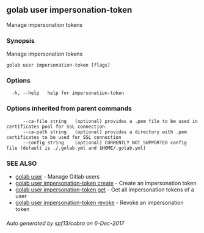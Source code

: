 ## golab user impersonation-token

Manage impersonation tokens

### Synopsis


Manage impersonation tokens

```
golab user impersonation-token [flags]
```

### Options

```
  -h, --help   help for impersonation-token
```

### Options inherited from parent commands

```
      --ca-file string   (optional) provides a .pem file to be used in certificates pool for SSL connection
      --ca-path string   (optional) provides a directory with .pem certificates to be used for SSL connection
      --config string    (optional) CURRENTLY NOT SUPPORTED config file (default is ./.golab.yml and $HOME/.golab.yml)
```

### SEE ALSO
* [golab user](golab_user.md)	 - Manage Gitlab users
* [golab user impersonation-token create](golab_user_impersonation-token_create.md)	 - Create an impersonation token
* [golab user impersonation-token get](golab_user_impersonation-token_get.md)	 - Get all impersonation tokens of a user
* [golab user impersonation-token revoke](golab_user_impersonation-token_revoke.md)	 - Revoke an impersonation token

###### Auto generated by spf13/cobra on 6-Dec-2017
